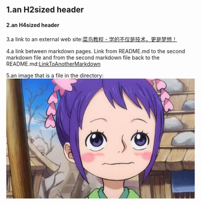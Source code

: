 ## 1.an H2sized header

#### 2.an H4sized header

3.a link to an external web site:[菜鸟教程 - 学的不仅是技术，更是梦想！](https://www.runoob.com/)

4.a link between markdown pages. Link from README.md to the second markdown file and from the second markdown file back to the README.md:[LinkToAnotherMarkdown](AnotherMarkdown.md)

5.an image that is a file in the directory:
![Image of Picture](小玉2.jpeg)

